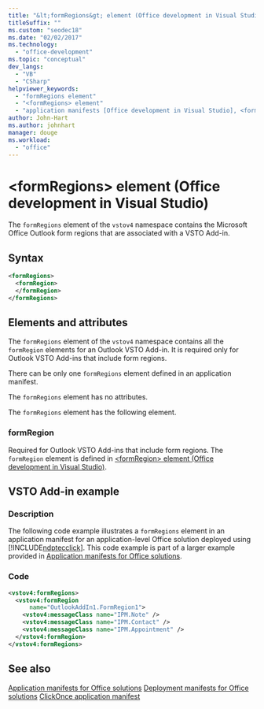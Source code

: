 ```yaml
---
title: "&lt;formRegions&gt; element (Office development in Visual Studio)"
titleSuffix: ""
ms.custom: "seodec18"
ms.date: "02/02/2017"
ms.technology:
  - "office-development"
ms.topic: "conceptual"
dev_langs:
  - "VB"
  - "CSharp"
helpviewer_keywords:
  - "formRegions element"
  - "<formRegions> element"
  - "application manifests [Office development in Visual Studio], <formRegions> element"
author: John-Hart
ms.author: johnhart
manager: douge
ms.workload:
  - "office"
---
```

# &lt;formRegions&gt; element (Office development in Visual Studio)
  The `formRegions` element of the `vstov4` namespace contains the Microsoft Office Outlook form regions that are associated with a VSTO Add-in.

## Syntax

```xml
<formRegions>
  <formRegion>
  </formRegion>
</formRegions>
```

## Elements and attributes
 The `formRegions` element of the `vstov4` namespace contains all the `formRegion` elements for an Outlook VSTO Add-in. It is required only for Outlook VSTO Add-ins that include form regions.

 There can be only one `formRegions` element defined in an application manifest.

 The `formRegions` element has no attributes.

 The `formRegions` element has the following element.

### formRegion
 Required for Outlook VSTO Add-ins that include form regions. The `formRegion` element is defined in [&#60;formRegion&#62; element &#40;Office development in Visual Studio&#41;](../vsto/formregion-element-office-development-in-visual-studio.md).

## VSTO Add-in example

### Description
 The following code example illustrates a `formRegions` element in an application manifest for an application-level Office solution deployed using [!INCLUDE[ndptecclick](../vsto/includes/ndptecclick-md.md)]. This code example is part of a larger example provided in [Application manifests for Office solutions](../vsto/application-manifests-for-office-solutions.md).

### Code

```xml
<vstov4:formRegions>
  <vstov4:formRegion
      name="OutlookAddIn1.FormRegion1">
    <vstov4:messageClass name="IPM.Note" />
    <vstov4:messageClass name="IPM.Contact" />
    <vstov4:messageClass name="IPM.Appointment" />
  </vstov4:formRegion>
</vstov4:formRegions>
```

## See also
 [Application manifests for Office solutions](../vsto/application-manifests-for-office-solutions.md)
 [Deployment manifests for Office solutions](../vsto/deployment-manifests-for-office-solutions.md)
 [ClickOnce application manifest](../deployment/clickonce-application-manifest.md)
